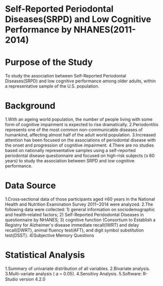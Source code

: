 # Self-Reported Periodontal Diseases(SRPD) and Low Cognitive Performance by NHANES(2011-2014)
# Purpose of the Study
To study the association between Self-Reported Periodontal Diseases(SRPD) and low cognitive performance among older adults, 
within a representative sample of the U.S. population.
# Background
 1.With an ageing world population, the number of people living with some form of cognitive impairment is expected to rise dramatically.
 2.Periodontitis represents one of the most common non-communicable diseases of humankind, affecting almost half of the adult world population.
 3.Increased attention has been focused on the associations of periodontal disease with the onset and progression of cognitive impairment.
 4.There are no studies based on nationally representative samples using a self-reported periodontal disease questionnaire 
 and focused on high-risk subjects (≥ 60 years) to study the association between SRPD and low cognitive performance.
# Data Source
 1.Cross‐sectional data of those participants aged ≥60 years in the National Health and Nutrition Examination Survey 2011‒2014 were analyzed. 
 2.The following data were collected: 1) general information on sociodemographic and health‐related factors; 
                                     2) Self-Reported Peridodontal Diseases in questionnaire by NHANES; 
                                     3) cognitive function (Consortium to Establish a Registry for Alzheimer's disease immediate recall(IWRT) and delay recall(DWRT),
                                     animal fluency test(AFT), and digit symbol substitution test(DSST).
                                     4)Subjective Memory Questions
# Statistical Analysis
 1.Summary of univariate distribution of all variables.
 2.Bivariate analysis.
 3.Multi-variate analysis ( 𝛼 = 0.05).
 4.Sensitivy Analysis.
 5.Software: R-Studio version 4.2.0

                                
